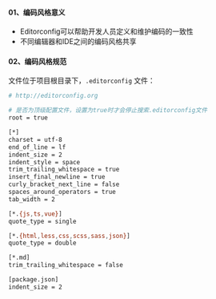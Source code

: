 #### 01、编码风格意义

* Editorconfig可以帮助开发人员定义和维护编码的一致性
* 不同编辑器和IDE之间的编码风格共享



#### 02、编码风格规范

文件位于项目根目录下，`.editorconfig` 文件：

```bash
# http://editorconfig.org

# 是否为顶级配置文件，设置为true时才会停止搜索.editorconfig文件
root = true

[*]
charset = utf-8
end_of_line = lf
indent_size = 2
indent_style = space
trim_trailing_whitespace = true
insert_final_newline = true
curly_bracket_next_line = false
spaces_around_operators = true
tab_width = 2

[*.{js,ts,vue}]
quote_type = single

[*.{html,less,css,scss,sass,json}]
quote_type = double

[*.md]
trim_trailing_whitespace = false

[package.json]
indent_size = 2
```

